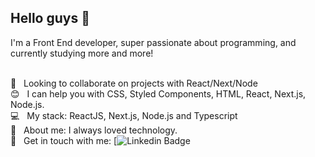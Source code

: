 ## Hello guys 👋
I'm a Front End developer, super passionate about programming, and currently studying more and more!

 <br/> :purple_heart: &nbsp; Looking to collaborate on projects with React/Next/Node
 <br/> :blush: &nbsp; I can help you with CSS, Styled Components, HTML, React, Next.js, Node.js.
 <br/> :computer: &nbsp; My stack: ReactJS, Next.js, Node.js and Typescript
 <br/> 💬  &nbsp; About me: I always loved technology.
 <br/> :email: &nbsp; Get in touch with me: [![Linkedin Badge](https://www.linkedin.com/in/matheus-bueno-queiroz/)
